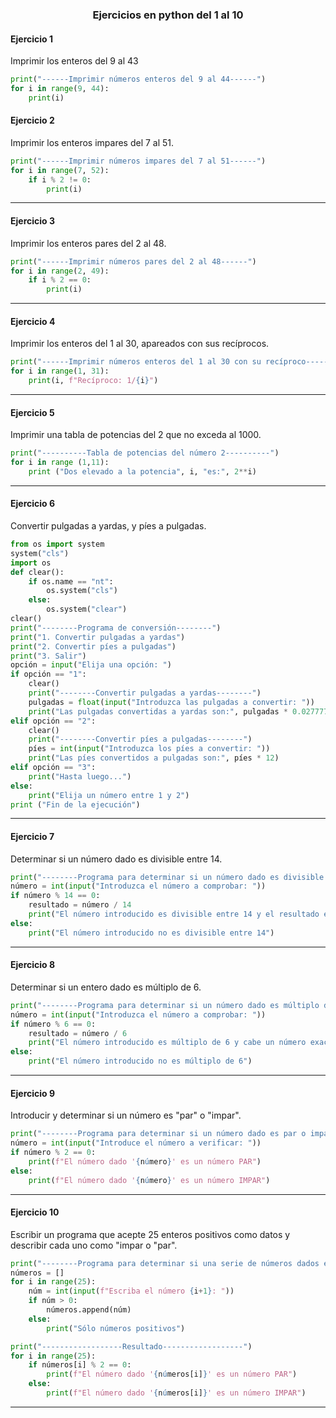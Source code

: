 ### <html><H3 align="center"> Ejercicios en python del 1 al 10 </H3></html>
#### Ejercicio 1
Imprimir los enteros del 9 al 43
```Python
print("------Imprimir números enteros del 9 al 44------")
for i in range(9, 44):
    print(i)
```
#### Ejercicio 2
Imprimir los enteros impares del 7 al 51.
```Python
print("------Imprimir números impares del 7 al 51------")
for i in range(7, 52):
    if i % 2 != 0:
        print(i)
```
---
#### Ejercicio 3
Imprimir los enteros pares del 2 al 48.
```Python
print("------Imprimir números pares del 2 al 48------")
for i in range(2, 49):
    if i % 2 == 0:
        print(i)
```
---
#### Ejercicio 4
Imprimir los enteros del 1 al 30, apareados con sus recíprocos.
```Python
print("------Imprimir números enteros del 1 al 30 con su recíproco------")
for i in range(1, 31):
    print(i, f"Recíproco: 1/{i}")
```
---
#### Ejercicio 5
Imprimir una tabla de potencias del 2 que no exceda al 1000.
```Python
print("----------Tabla de potencias del número 2----------")
for i in range (1,11):
    print ("Dos elevado a la potencia", i, "es:", 2**i)
```
---
#### Ejercicio 6
Convertir pulgadas a yardas, y píes a pulgadas.
```Python
from os import system
system("cls")
import os
def clear():
    if os.name == "nt":
        os.system("cls")
    else:
        os.system("clear")
clear()
print("--------Programa de conversión--------")
print("1. Convertir pulgadas a yardas")
print("2. Convertir píes a pulgadas")
print("3. Salir")
opción = input("Elija una opción: ")
if opción == "1":
    clear()
    print("--------Convertir pulgadas a yardas--------")
    pulgadas = float(input("Introduzca las pulgadas a convertir: "))
    print("Las pulgadas convertidas a yardas son:", pulgadas * 0.0277778)
elif opción == "2":
    clear()
    print("--------Convertir píes a pulgadas--------")
    píes = int(input("Introduzca los píes a convertir: "))
    print("Las píes convertidos a pulgadas son:", píes * 12)
elif opción == "3":
    print("Hasta luego...")
else:
    print("Elija un número entre 1 y 2")
print ("Fin de la ejecución")
```
---
#### Ejercicio 7
Determinar si un número dado es divisible entre 14.
```Python
print("--------Programa para determinar si un número dado es divisible entre 14--------")
número = int(input("Introduzca el número a comprobar: "))
if número % 14 == 0:
    resultado = número / 14
    print("El número introducido es divisible entre 14 y el resultado es:", resultado)
else:
    print("El número introducido no es divisible entre 14")
```
---
#### Ejercicio 8
Determinar si un entero dado es múltiplo de 6.
```Python
print("--------Programa para determinar si un número dado es múltiplo de 6--------")
número = int(input("Introduzca el número a comprobar: "))
if número % 6 == 0:
    resultado = número / 6
    print("El número introducido es múltiplo de 6 y cabe un número exacto de:", resultado)
else:
    print("El número introducido no es múltiplo de 6")
```
---
#### Ejercicio 9
Introducir y determinar si un número es "par" o "impar".
```Python
print("--------Programa para determinar si un número dado es par o impar--------")
número = int(input("Introduce el número a verificar: "))
if número % 2 == 0:
    print(f"El número dado '{número}' es un número PAR")
else:
    print(f"El número dado '{número}' es un número IMPAR")
```
---
#### Ejercicio 10
Escribir un programa que acepte 25 enteros positivos como datos y describir cada uno como "impar o "par".
```Python
print("--------Programa para determinar si una serie de números dados es par o impar--------")
números = []
for i in range(25):
    núm = int(input(f"Escriba el número {i+1}: "))
    if núm > 0:
        números.append(núm)
    else:
        print("Sólo números positivos")

print("------------------Resultado------------------")
for i in range(25):
    if números[i] % 2 == 0:
        print(f"El número dado '{números[i]}' es un número PAR")
    else:
        print(f"El número dado '{números[i]}' es un número IMPAR")
```
---